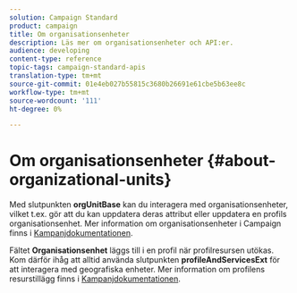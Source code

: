 ```yaml
---
solution: Campaign Standard
product: campaign
title: Om organisationsenheter
description: Läs mer om organisationsenheter och API:er.
audience: developing
content-type: reference
topic-tags: campaign-standard-apis
translation-type: tm+mt
source-git-commit: 01e4eb027b55815c3680b26691e61cbe5b63ee8c
workflow-type: tm+mt
source-wordcount: '111'
ht-degree: 0%

---
```



# Om organisationsenheter {#about-organizational-units}

Med slutpunkten **orgUnitBase** kan du interagera med organisationsenheter, vilket t.ex. gör att du kan uppdatera deras attribut eller uppdatera en profils organisationsenhet. Mer information om organisationsenheter i Campaign finns i [Kampanjdokumentationen](https://experienceleague.adobe.com/docs/campaign-standard/using/administrating/users-and-security/organizational-units.html?lang=en#administrating).

Fältet **Organisationsenhet** läggs till i en profil när profilresursen utökas. Kom därför ihåg att alltid använda slutpunkten **profileAndServicesExt** för att interagera med geografiska enheter. Mer information om profilens resurstillägg finns i [Kampanjdokumentationen](https://experienceleague.adobe.com/docs/campaign-standard/using/administrating/users-and-security/organizational-units.html?lang=en#partitioning-profiles).
